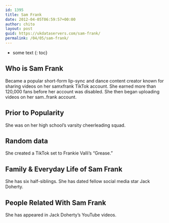 ```yaml
---
id: 1395
title: Sam Frank
date: 2012-04-05T06:59:57+00:00
author: chito
layout: post
guid: https://ukdataservers.com/sam-frank/
permalink: /04/05/sam-frank/
---
```


* some text
{: toc}
          
          
## Who is  Sam Frank
                  
                  
                  
Became a popular short-form lip-sync and dance content creator known for sharing videos on her samxfrank TikTok account. She earned more than 120,000 fans before her account was disabled. She then began uploading videos on her sam..frank account.
                  
                
                
                
## Prior to Popularity 
                  
                  
                  
She was on her high school&#8217;s varsity cheerleading squad.
                  
                
                
                
## Random data 
                  
                  
                  
She created a TikTok set to Frankie Valli&#8217;s &#8220;Grease.&#8221; 
                  
                
                
                
## Family & Everyday Life of Sam Frank
                  
                  
                  
She has six half-siblings. She has dated fellow social media star Jack Doherty.
                  
                
                
                
## People Related With  Sam Frank
                  
                  
                  
She has appeared in Jack Doherty&#8217;s YouTube videos. 
                  
                
              
            
          
          
          
    
    
  
